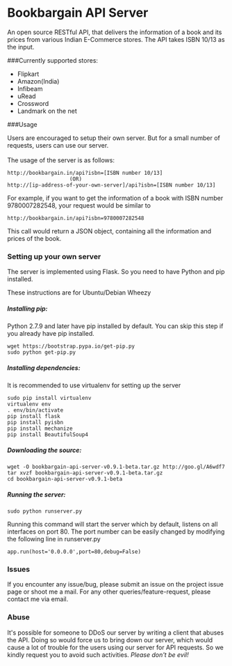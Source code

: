 # Bookbargain API Server
An open source RESTful API, that delivers the information of a book and its prices from various Indian E-Commerce stores. The API takes ISBN 10/13 as the input.

###Currently supported stores:

* Flipkart
* Amazon(India)
* Infibeam
* uRead
* Crossword
* Landmark on the net

###Usage

Users are encouraged to setup their own server. But for a small number of requests, users can use our server.<br><br>
The usage of the server is as follows:
```
http://bookbargain.in/api?isbn=[ISBN number 10/13]
                    (OR)
http://[ip-address-of-your-own-server]/api?isbn=[ISBN number 10/13]                    
```
For example, if you want to get the information of a book with ISBN number 9780007282548, your request would be similar to
```
http://bookbargain.in/api?isbn=9780007282548
```
This call would return a JSON object, containing all the information and prices of the book.


### Setting up your own server

The server is implemented using Flask. So you need to have Python and pip installed.<br>

These instructions are for Ubuntu/Debian Wheezy


##### Installing pip:

Python 2.7.9 and later have pip installed by default. You can skip this step if you already have pip installed.
```
wget https://bootstrap.pypa.io/get-pip.py
sudo python get-pip.py
```

##### Installing dependencies:

It is recommended to use virtualenv for setting up the server <br>

```
sudo pip install virtualenv
virtualenv env
. env/bin/activate
pip install flask 
pip install pyisbn
pip install mechanize
pip install BeautifulSoup4
```
##### Downloading the source:
``` 
wget -O bookbargain-api-server-v0.9.1-beta.tar.gz http://goo.gl/A6wdf7
tar xvzf bookbargain-api-server-v0.9.1-beta.tar.gz
cd bookbargain-api-server-v0.9.1-beta
```

##### Running the server:

```
sudo python runserver.py
````

Running this command will start the server which by default, listens on all interfaces on port 80. The port number can be easily changed by modifying the following line in runserver.py

```
app.run(host='0.0.0.0',port=80,debug=False)
```


### Issues

If you encounter any issue/bug, please submit an issue on the project issue page or shoot me a mail.
For any other queries/feature-request, please contact me via email.

### Abuse

It's possible for someone to DDoS our server by writing a client that abuses the API. Doing so would force us to bring down our server, which would cause a lot of trouble for the users using our server for API requests. So we kindly request you to avoid such activities. _Please don't be evil!_



